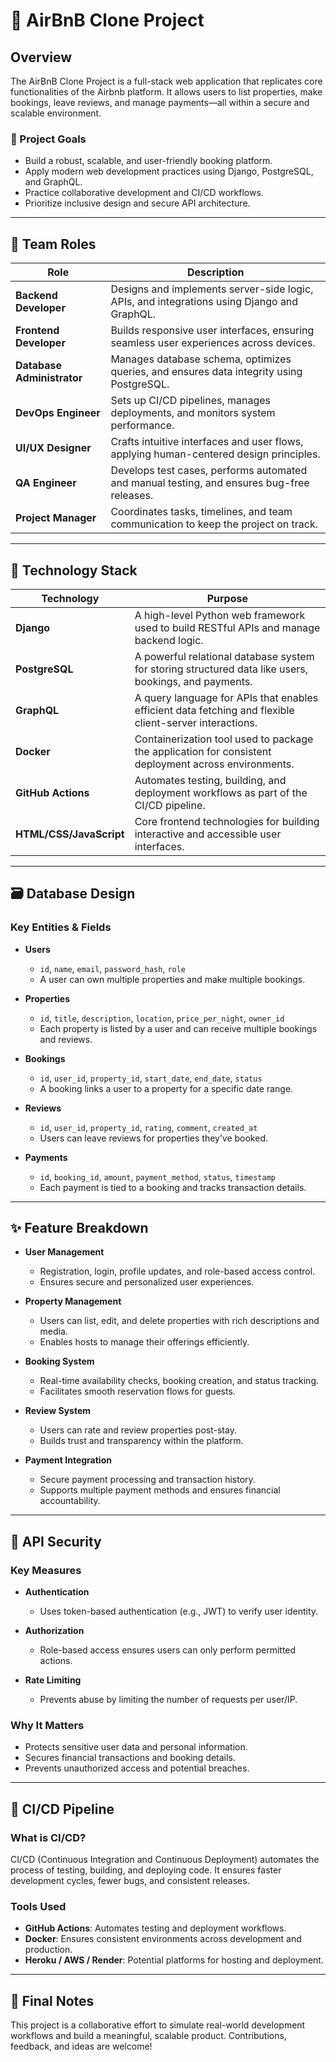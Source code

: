 # 🏡 AirBnB Clone Project

## Overview

The AirBnB Clone Project is a full-stack web application that replicates core functionalities of the Airbnb platform. It allows users to list properties, make bookings, leave reviews, and manage payments—all within a secure and scalable environment.

### 🎯 Project Goals

- Build a robust, scalable, and user-friendly booking platform.
- Apply modern web development practices using Django, PostgreSQL, and GraphQL.
- Practice collaborative development and CI/CD workflows.
- Prioritize inclusive design and secure API architecture.

---

## 👥 Team Roles

| Role                   | Description |
|------------------------|-------------|
| **Backend Developer**  | Designs and implements server-side logic, APIs, and integrations using Django and GraphQL. |
| **Frontend Developer** | Builds responsive user interfaces, ensuring seamless user experiences across devices. |
| **Database Administrator** | Manages database schema, optimizes queries, and ensures data integrity using PostgreSQL. |
| **DevOps Engineer**    | Sets up CI/CD pipelines, manages deployments, and monitors system performance. |
| **UI/UX Designer**     | Crafts intuitive interfaces and user flows, applying human-centered design principles. |
| **QA Engineer**        | Develops test cases, performs automated and manual testing, and ensures bug-free releases. |
| **Project Manager**    | Coordinates tasks, timelines, and team communication to keep the project on track. |

---

## 🧰 Technology Stack

| Technology     | Purpose |
|----------------|---------|
| **Django**     | A high-level Python web framework used to build RESTful APIs and manage backend logic. |
| **PostgreSQL** | A powerful relational database system for storing structured data like users, bookings, and payments. |
| **GraphQL**    | A query language for APIs that enables efficient data fetching and flexible client-server interactions. |
| **Docker**     | Containerization tool used to package the application for consistent deployment across environments. |
| **GitHub Actions** | Automates testing, building, and deployment workflows as part of the CI/CD pipeline. |
| **HTML/CSS/JavaScript** | Core frontend technologies for building interactive and accessible user interfaces. |

---

## 🗃️ Database Design

### Key Entities & Fields

- **Users**
  - `id`, `name`, `email`, `password_hash`, `role`
  - A user can own multiple properties and make multiple bookings.

- **Properties**
  - `id`, `title`, `description`, `location`, `price_per_night`, `owner_id`
  - Each property is listed by a user and can receive multiple bookings and reviews.

- **Bookings**
  - `id`, `user_id`, `property_id`, `start_date`, `end_date`, `status`
  - A booking links a user to a property for a specific date range.

- **Reviews**
  - `id`, `user_id`, `property_id`, `rating`, `comment`, `created_at`
  - Users can leave reviews for properties they’ve booked.

- **Payments**
  - `id`, `booking_id`, `amount`, `payment_method`, `status`, `timestamp`
  - Each payment is tied to a booking and tracks transaction details.

---

## ✨ Feature Breakdown

- **User Management**
  - Registration, login, profile updates, and role-based access control.
  - Ensures secure and personalized user experiences.

- **Property Management**
  - Users can list, edit, and delete properties with rich descriptions and media.
  - Enables hosts to manage their offerings efficiently.

- **Booking System**
  - Real-time availability checks, booking creation, and status tracking.
  - Facilitates smooth reservation flows for guests.

- **Review System**
  - Users can rate and review properties post-stay.
  - Builds trust and transparency within the platform.

- **Payment Integration**
  - Secure payment processing and transaction history.
  - Supports multiple payment methods and ensures financial accountability.

---

## 🔐 API Security

### Key Measures

- **Authentication**
  - Uses token-based authentication (e.g., JWT) to verify user identity.

- **Authorization**
  - Role-based access ensures users can only perform permitted actions.

- **Rate Limiting**
  - Prevents abuse by limiting the number of requests per user/IP.

### Why It Matters

- Protects sensitive user data and personal information.
- Secures financial transactions and booking details.
- Prevents unauthorized access and potential breaches.

---

## 🚀 CI/CD Pipeline

### What is CI/CD?

CI/CD (Continuous Integration and Continuous Deployment) automates the process of testing, building, and deploying code. It ensures faster development cycles, fewer bugs, and consistent releases.

### Tools Used

- **GitHub Actions**: Automates testing and deployment workflows.
- **Docker**: Ensures consistent environments across development and production.
- **Heroku / AWS / Render**: Potential platforms for hosting and deployment.

---

## 📌 Final Notes

This project is a collaborative effort to simulate real-world development workflows and build a meaningful, scalable product. Contributions, feedback, and ideas are welcome!

